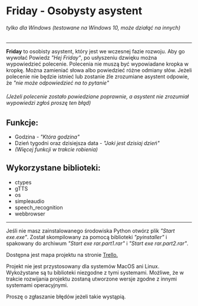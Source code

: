 # Friday - Osobysty asystent
###### *tylko dla Windows (testowane na Windows 10, może działąć na innych)*

-----

**Friday** to osobisty asystent, który jest we wczesnej fazie rozwoju. Aby go wywołać Powiedz *"Hej Friday"*, po usłyszeniu dzwięku można wypowiedzieć polecenie. Polecenia nie muszą być wypowiadane kropka w kropkę. Można zamieniać słowa albo powiedzieć różne odmiany słów. Jeżeli polecenie nie będzie istnieć lub zostanie źle zrozumiane asystent odpowie, że *"nie może odpowiedzieć na to pytanie"*
###### *(Jeżeli polecenie zostało powiedziane poprawnie, a asystent nie zrozumiał wypowiedzi zgłoś proszę ten błąd)*

## Funkcje:
* Godzina - *"Która godzina"*
* Dzień tygodni oraz dzisiejsza data - *"Jaki jest dzisiaj dzień"*
* *(Więcej funkcji w trakcie robienia)*

## Wykorzystane biblioteki:
* ctypes
* gTTS
* os
* simpleaudio
* speech_recognition
* webbrowser

---
Jeśli nie masz zainstalowanego środowiska Python otwórz plik *"Start exe.exe"*. Został skompilowany za pomocą biblioteki *"pyinstaller"* i spakowany do archiwum *"Start exe rar.part1.rar"* i *"Start exe rar.part2.rar"*.

Dostępna jest mapa projektu na stronie [Trello.](https://trello.com/b/NnwU2e8S/friday-osobisty-asystent "Friday roadmap")

Projekt nie jest przystosowany dla systemów MacOS ani Linux. Wykożystane są tu biblioteki niezgodne z tymi systemami. Możliwe, że w trakcie rozwijania projektu zostaną utworzone wersje zgodne z innymi systemami operacyjnymi.

Proszę o zgłaszanie błędów jeżeli takie wystąpią.
